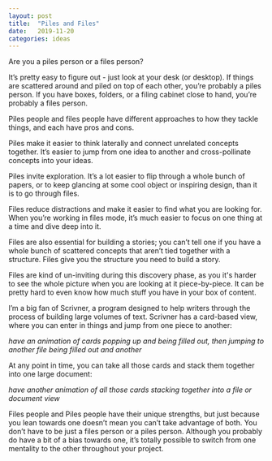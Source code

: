 ```yaml
---
layout: post
title:  "Piles and Files"
date:   2019-11-20
categories: ideas
---
```


Are you a piles person or a files person? 

It’s pretty easy to figure out - just look at your desk (or desktop). If things are scattered around and piled on top of each other, you’re probably a piles person. If you have boxes, folders, or a filing cabinet close to hand, you’re probably a files person.

Piles people and files people have different approaches to how they tackle things, and each have pros and cons. 

Piles make it easier to think laterally and connect unrelated concepts together. It’s easier to jump from one idea to another and cross-pollinate concepts into your ideas. 

Piles invite exploration. It’s a lot easier to flip through a whole bunch of papers, or to keep glancing at some cool object or inspiring design, than it is to go through files.

Files reduce distractions and make it easier to find what you are looking for. When you’re working in files mode, it’s much easier to focus on one thing at a time and dive deep into it.

Files are also essential for building a stories; you can’t tell one if you have a whole bunch of scattered concepts that aren’t tied together with a structure. Files give you the structure you need to build a story.

Files are kind of un-inviting during this discovery phase, as you it's harder to see the whole picture when you are looking at it piece-by-piece. It can be pretty hard to even know how much stuff you have in your box of content.

I’m a big fan of Scrivner, a program designed to help writers through the process of building large volumes of text. Scrivner has a card-based view, where you can enter in things and jump from one piece to another:

*have an animation of cards popping up and being filled out, then jumping to another file being filled out and another*

At any point in time, you can take all those cards and stack them together into one large document:

*have another animation of all those cards stacking together into a file or document view*

Files people and Piles people have their unique strengths, but just because you lean towards one doesn’t mean you can’t take advantage of both. You don’t have to be just a files person or a piles person. Although you probably do have a bit of a bias towards one, it’s totally possible to switch from one mentality to the other throughout your project.
